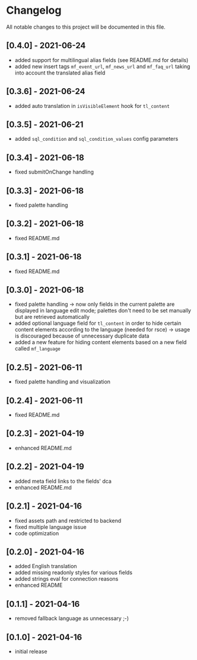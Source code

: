 # Changelog

All notable changes to this project will be documented in this file.

## [0.4.0] - 2021-06-24

- added support for multilingual alias fields (see README.md for details)
- added new insert tags `mf_event_url`, `mf_news_url` and `mf_faq_url` taking into account the translated alias field

## [0.3.6] - 2021-06-24

- added auto translation in `isVisibleElement` hook for `tl_content`

## [0.3.5] - 2021-06-21

- added `sql_condition` and `sql_condition_values` config parameters

## [0.3.4] - 2021-06-18

- fixed submitOnChange handling

## [0.3.3] - 2021-06-18

- fixed palette handling

## [0.3.2] - 2021-06-18

- fixed README.md

## [0.3.1] - 2021-06-18

- fixed README.md

## [0.3.0] - 2021-06-18

- fixed palette handling -> now only fields in the current palette are displayed in language edit mode; palettes don't
  need to be set manually but are retrieved automatically
- added optional language field for `tl_content` in order to hide certain content elements according to the language
  (needed for rsce) -> usage is discouraged because of unnecessary duplicate data
- added a new feature for hiding content elements based on a new field called `mf_language`

## [0.2.5] - 2021-06-11

- fixed palette handling and visualization

## [0.2.4] - 2021-06-11

- fixed README.md

## [0.2.3] - 2021-04-19

- enhanced README.md

## [0.2.2] - 2021-04-19

- added meta field links to the fields' dca
- enhanced README.md

## [0.2.1] - 2021-04-16

- fixed assets path and restricted to backend
- fixed multiple language issue
- code optimization

## [0.2.0] - 2021-04-16

- added English translation
- added missing readonly styles for various fields
- added strings eval for connection reasons
- enhanced README

## [0.1.1] - 2021-04-16

- removed fallback language as unnecessary ;-)

## [0.1.0] - 2021-04-16

- initial release
